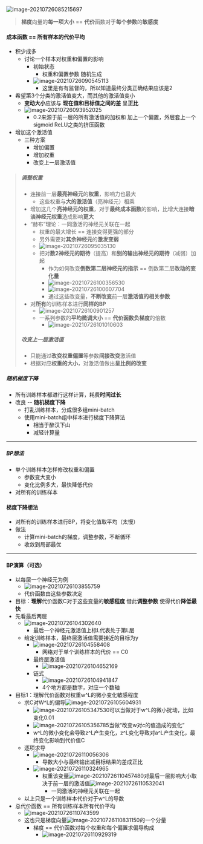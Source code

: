 ![image-20210726085215697](3_BP.assets/image-20210726085215697.png)

> **梯度**向量的**每一项大小** == **代价**函数对于**每个参数**的**敏感度**

#### 成本函数 == 所有样本的代价平均

* 积少成多
  * 讨论一个样本对权重和偏置的影响
    * 初始状态
      * 权重和偏置参数 随机生成
    * ![image-20210726090545113](3_BP.assets/image-20210726090545113.png)
      * 这里是有有监督的，所以知道最终分类正确结果应该是2
* 希望第3个分类的激活值变大，而其他的激活值变小
  * **变动大小**应该与 **现在值和目标值之间的差** 呈**正比**
  * ![image-20210726093952025](3_BP.assets/image-20210726093952025.png)
    * 0.2来源于前一层的所有激活值的加权和 加上一个偏置，外层套上一个sigmoid ReLU之类的挤压函数
* 增加这个激活值 
  * 三种方案
    * 增加偏置
    * 增加权重
    * 改变上一层激活值

> ##### 调整权重
>
> * 连接前一层**最亮神经元**的**权重**，影响力也最大
>   * 这些权重与**大的激活值**（亮神经元）相乘
> * 增加这几个**亮神经元的权重**，对于**最终成本函数**的影响，比增大连接**暗淡神经元权重**造成影响**更大**
> * “赫布”理论：一同激活的神经元关联在一起
>   * 权重的最大增长 == 连接变得更强的部分
>   * 另外需要对**其余神经元**的**激发变弱**
>   * ![image-20210726095035130](3_BP.assets/image-20210726095035130.png)
>   * 把对**数2神经元的期待**（提高）和**别的输出神经元的期待**（减弱）加起
>     * 作为如何改变**倒数第二层神经元的指示** == 倒数第二层**改动的变化量**
>     * ![image-20210726100356530](3_BP.assets/image-20210726100356530.png)
>     * ![image-20210726100607704](3_BP.assets/image-20210726100607704.png)
>     * 通过这些改变量，**不断改变**前一层**激活值的相关参数**
> * 对**所有**的训练样本进行**同样的BP**
>   * ![image-20210726100901257](3_BP.assets/image-20210726100901257.png)
>   * 一系列参数的**平均微调大小** == **代价函数负梯度**的倍数
>     * ![image-20210726101010603](3_BP.assets/image-20210726101010603.png)
>
> ##### 改变上一层激活值
>
> * 只能通过**改变权重偏置**等参数**间接改变**激活值
> * 根据对应**权重的大小**，对激活值做出**呈比例的改变**

##### 随机梯度下降

* 所有训练样本都进行这样计算，耗费**时间过长**
* 改良 -- **随机梯度下降**
  * 打乱训练样本，分成很多组mini-batch
  * 使用mini-batch组中样本进行梯度下降算法
    * 相当于醉汉下山
    * 减轻计算量

---

##### BP想法

* 单个训练样本怎样修改权重和偏置
  * 参数变大变小
  * 变化比例多大，最快降低代价
* 对所有的训练样本

#### 梯度下降想法

* 对所有的训练样本进行BP，将变化值取平均（太慢）
* 做法
  * 计算mini-batch的梯度，调整参数，不断循环
  * 收敛到局部最优

---



#### BP演算（可选）

* 以每层一个神经元为例
  * ![image-20210726103855759](3_BP.assets/image-20210726103855759.png)
  * 代价函数由这些参数决定
* 目标：**理解**代价函数C对于这些变量的**敏感程度**  借此**调整参数** 使得代价**降低最快**
* 先看最后两层
  * ![image-20210726104302640](3_BP.assets/image-20210726104302640.png)
    * 最后一个神经元激活值上标L代表处于第L层
  * 给定训练样本，最终层激活值需要接近的目标为y
    * ![image-20210726104558408](3_BP.assets/image-20210726104558408.png)
      * 网络对于单个训练样本的代价 == C0
    * 最终层激活值 
      * ![image-20210726104652169](3_BP.assets/image-20210726104652169.png)
    * 链式
      * ![image-20210726104941847](3_BP.assets/image-20210726104941847.png)
      * 4个地方都是数字，对应一个数轴
* 目标1：理解代价函数对权重w^L的微小变化敏感程度
  * 求C对W^L的偏导![image-20210726105604931](3_BP.assets/image-20210726105604931.png)
    * ![image-20210726105347530](3_BP.assets/image-20210726105347530.png)可以当做对于w^L的微小扰动，比如变化0.01
    * ![image-20210726105356785](3_BP.assets/image-20210726105356785.png)当做“改变w对c的值造成的变化”
    * w^L的微小变化会导致z^L产生变化，z^L变化导致对a^L产生变化，最终变化影响到代价值C
  * 逐项求导
    * ![image-20210726110056306](3_BP.assets/image-20210726110056306.png)
      * 导数大小与最终输出减目标结果的差成正比
    * ![image-20210726110324965](3_BP.assets/image-20210726110324965.png)
      * 权重该变量![image-20210726110457480](3_BP.assets/image-20210726110457480.png)对最后一层影响大小取决于前一层的激活值![image-20210726110532041](3_BP.assets/image-20210726110532041.png)
        * 一同激活的神经元关联在一起
  * 以上只是一个训练样本代价对于w^L的导数
* 总代价函数 == 所有训练样本所有代价平均
  * ![image-20210726110743599](3_BP.assets/image-20210726110743599.png)
  * 这也只是梯度向量![image-20210726110831150](3_BP.assets/image-20210726110831150.png)的一个分量
    * 梯度 == 代价函数对每个权重和每个偏置求偏导构成
      * ![image-20210726110929319](3_BP.assets/image-20210726110929319.png)



